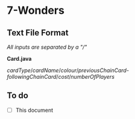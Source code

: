 # 7-Wonders
## Text File Format
*All inputs are separated by a "/"*

**Card.java**

*cardType*/*cardName*/*colour*/*previousChainCard*-*followingChainCard*/*cost*/*numberOfPlayers*

## To do
- [ ] This document
